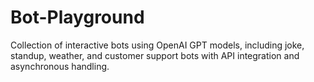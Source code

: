 # Bot-Playground
Collection of interactive bots using OpenAI GPT models, including joke, standup, weather, and customer support bots with API integration and asynchronous handling.
